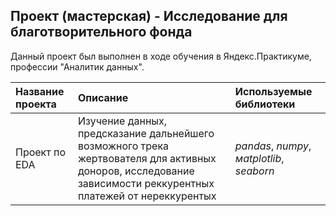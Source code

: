 ## Проект (мастерская) - Исследование для благотворительного фонда

Данный проект был выполнен в ходе обучения в Яндекс.Практикуме, профессии "Аналитик данных".

| Название проекта | Описание | Используемые библиотеки | 
| :---------------------- | :---------------------- | :---------------------- |
| Проект по EDA | Изучение данных, предсказание дальнейшего возможного трека жертвователя для активных доноров, исследование зависимости реккурентных платежей от нереккурентых | *pandas*, *numpy*, *мatplotlib*, *seaborn* |
